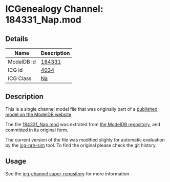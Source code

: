 # ICGenealogy Channel: 184331\_Nap.mod

## Details

Name | Description
---- | -----------
ModelDB id | [184331](http://senselab.med.yale.edu/ModelDB/ShowModel.cshtml?model=184331)
ICG id | [4034](http://icg.neurotheory.ox.ac.uk/channels/2/4034)
ICG Class | [Na](http://icg.neurotheory.ox.ac.uk/channels/2)

## Description

This is a single channel model file that was originally part of a [published model on the ModelDB website](http://senselab.med.yale.edu/mModelDB/ShowModel.cshtml?model=184331).


The file [184331\_Nap.mod](184331_Nap.mod) was extrated from [the ModelDB repository](http://senselab.med.yale.edu/ModelDB/ShowModel.cshtml?model=184331), and committed in its original form.

The current version of the file was modified slighly for automatic evaluation by the [icg-nrn-sim](https://github.com/icgenealogy/icg-nrn-sim) tool. To find the original please check the git history.


## Usage

See the [icg-channel super-repository](https://github.com/icgenealogy/icg-channels) for more information.